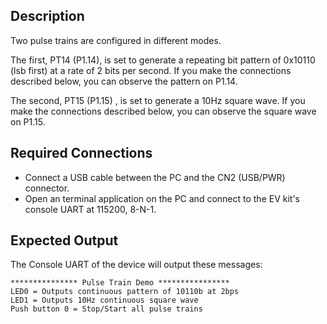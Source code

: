 ## Description

Two pulse trains are configured in different modes.  

The first, PT14 (P1.14), is set to generate a repeating bit pattern of 0x10110 (lsb first) at a rate of 2 bits per second.  If you make the connections described below, you can observe the pattern on P1.14.

The second, PT15 (P1.15) , is set to generate a 10Hz square wave.  If you make the connections described below, you can observe the square wave on P1.15.

## Required Connections

-   Connect a USB cable between the PC and the CN2 (USB/PWR) connector.
-   Open an terminal application on the PC and connect to the EV kit's console UART at 115200, 8-N-1.

## Expected Output

The Console UART of the device will output these messages:

```
*************** Pulse Train Demo ****************
LED0 = Outputs continuous pattern of 10110b at 2bps
LED1 = Outputs 10Hz continuous square wave
Push button 0 = Stop/Start all pulse trains
```